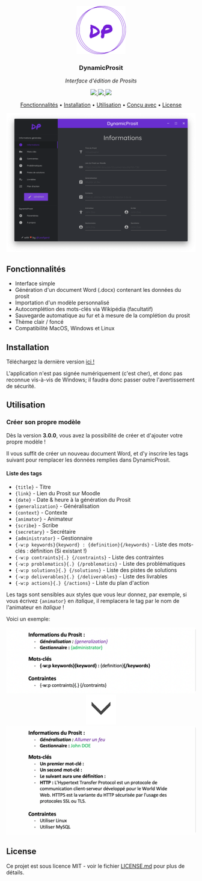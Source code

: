 <p align="center"><img src="https://raw.githubusercontent.com/Leafgard/DynamicProsit/master/build/icon.png" height="128" alt="DynamicProsit"></p>
<h3 align="center">DynamicProsit</h3>
<p align="center"><i>Interface d'édition de Prosits</i><p>

<p align="center">
  <a href="https://github.com/Leafgard/DynamicProsit/issues">
      <img src="https://img.shields.io/github/issues/Leafgard/DynamicProsit.svg?style=for-the-badge">
  </a>
  <a href="https://github.com/Leafgard/DynamicProsit/stargazers">
      <img src="https://img.shields.io/github/stars/Leafgard/DynamicProsit.svg?style=for-the-badge">
  </a>
  <a href="https://paypal.me/Leafgard">
    <img src="https://img.shields.io/badge/$-donate-ff69b4.svg?maxAge=2592000&amp;style=for-the-badge">
  </a>
</p>

<p align="center">
  <a href="#fonctionnalites">Fonctionnalités</a> •
  <a href="#installation">Installation</a> •
  <a href="#utilisation">Utilisation</a> •
  <a href="#concu-avec">Conçu avec</a> •
  <a href="#license">License</a>
</p>

<p align="center"><img src="https://raw.githubusercontent.com/Leafgard/DynamicProsit/master/assets/img/example.png" alt="DynamicProsit"></p>

## Fonctionnalités

* Interface simple
* Génération d'un document Word (.docx) contenant les données du prosit
* Importation d'un modèle personnalisé
* Autocomplétion des mots-clés via Wikipédia (facultatif)
* Sauvegarde automatique au fur et à mesure de la complétion du prosit
* Thème clair / foncé
* Compatibilité MacOS, Windows et Linux

## Installation

Téléchargez la dernière version [ici !](https://github.com/Leafgard/DynamicProsit/releases)

L'application n'est pas signée numériquement (c'est cher), et donc pas reconnue vis-à-vis de Windows; il faudra donc passer outre l'avertissement de sécurité.

## Utilisation

### Créer son propre modèle

Dès la version **3.0.0**, vous avez la possibilité de créer et d'ajouter votre propre modèle !

Il vous suffit de créer un nouveau document Word, et d'y inscrire les tags suivant pour remplacer les données remplies dans DynamicProsit.

#### Liste des tags

- `{title}` - Titre
- `{link}` - Lien du Prosit sur Moodle
- `{date}` - Date & heure à la génération du Prosit
- `{generalization}` - Généralisation
- `{context}` - Contexte
- `{animator}` - Animateur
- `{scribe}` - Scribe
- `{secretary}` - Secrétaire
- `{administrator}` - Gestionnaire
- `{-w:p keywords}{keyword} : {definition}{/keywords}` - Liste des mots-clés : définition (Si existant !)
- `{-w:p contraints}{.} {/contraints}` - Liste des contraintes
- `{-w:p problematics}{.} {/problematics}` - Liste des problématiques
- `{-w:p solutions}{.} {/solutions}` - Liste des pistes de solutions
- `{-w:p deliverables}{.} {/deliverables}` - Liste des livrables
- `{-w:p actions}{.} {/actions}` - Liste du plan d'action

Les tags sont sensibles aux styles que vous leur donnez, par exemple, si vous écrivez `{animator}` en *italique*, il remplacera le tag par le nom de l'animateur en *italique* !

Voici un exemple:

<p align="center">
  <img src="https://raw.githubusercontent.com/Leafgard/DynamicProsit/master/assets/img/example2.png" alt="DynamicProsit" width="800">
  <br>
  <img src="https://raw.githubusercontent.com/Leafgard/DynamicProsit/master/assets/img/down_arrow.png" alt="down_arrow" height="80">
  <br>
  <img src="https://raw.githubusercontent.com/Leafgard/DynamicProsit/master/assets/img/example3.png" alt="DynamicProsit" width="800">
</p>

## License

Ce projet est sous licence MIT - voir le fichier [LICENSE.md](LICENSE.md) pour plus de détails.
